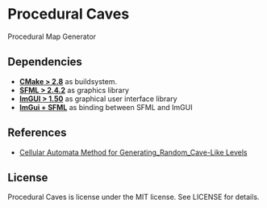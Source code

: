 # Procedural Caves

Procedural Map Generator

## Dependencies

 - **[CMake > 2.8](https://cmake.org/)** as buildsystem.
 - **[SFML > 2.4.2](https://www.sfml-dev.org/)** as graphics library
 - **[ImGUI > 1.50](https://github.com/ocornut/imgui)** as graphical user interface library
 - **[ImGui + SFML](https://github.com/eliasdaler/imgui-sfml)** as binding between SFML and ImGUI

## References

 - [Cellular Automata Method for Generating_Random_Cave-Like Levels](http://www.roguebasin.com/index.php?title=Cellular_Automata_Method_for_Generating_Random_Cave-Like_Levels)

## License

Procedural Caves is license under the MIT license. See LICENSE for details.